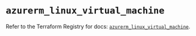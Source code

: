 # `azurerm_linux_virtual_machine`

Refer to the Terraform Registry for docs: [`azurerm_linux_virtual_machine`](https://registry.terraform.io/providers/hashicorp/azurerm/4.3.0/docs/resources/linux_virtual_machine).
